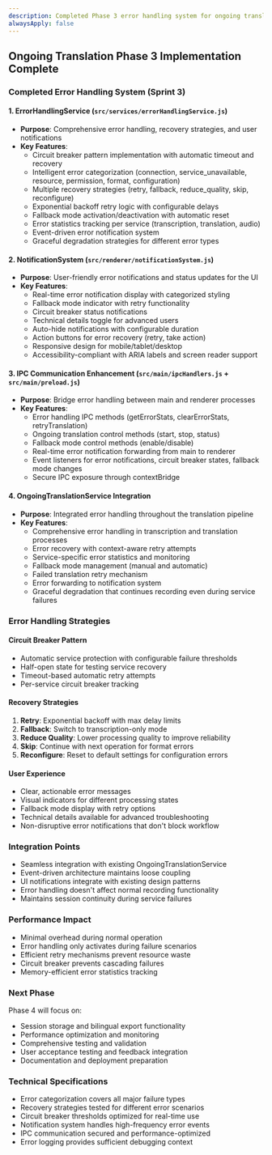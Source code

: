 ```yaml
---
description: Completed Phase 3 error handling system for ongoing translation feature implementation
alwaysApply: false
---
```


## Ongoing Translation Phase 3 Implementation Complete

### Completed Error Handling System (Sprint 3)

#### 1. ErrorHandlingService (`src/services/errorHandlingService.js`)
- **Purpose**: Comprehensive error handling, recovery strategies, and user notifications
- **Key Features**:
  - Circuit breaker pattern implementation with automatic timeout and recovery
  - Intelligent error categorization (connection, service_unavailable, resource, permission, format, configuration)
  - Multiple recovery strategies (retry, fallback, reduce_quality, skip, reconfigure)
  - Exponential backoff retry logic with configurable delays
  - Fallback mode activation/deactivation with automatic reset
  - Error statistics tracking per service (transcription, translation, audio)
  - Event-driven error notification system
  - Graceful degradation strategies for different error types

#### 2. NotificationSystem (`src/renderer/notificationSystem.js`)
- **Purpose**: User-friendly error notifications and status updates for the UI
- **Key Features**:
  - Real-time error notification display with categorized styling
  - Fallback mode indicator with retry functionality
  - Circuit breaker status notifications
  - Technical details toggle for advanced users
  - Auto-hide notifications with configurable duration
  - Action buttons for error recovery (retry, take action)
  - Responsive design for mobile/tablet/desktop
  - Accessibility-compliant with ARIA labels and screen reader support

#### 3. IPC Communication Enhancement (`src/main/ipcHandlers.js` + `src/main/preload.js`)
- **Purpose**: Bridge error handling between main and renderer processes
- **Key Features**:
  - Error handling IPC methods (getErrorStats, clearErrorStats, retryTranslation)
  - Ongoing translation control methods (start, stop, status)
  - Fallback mode control methods (enable/disable)
  - Real-time error notification forwarding from main to renderer
  - Event listeners for error notifications, circuit breaker states, fallback mode changes
  - Secure IPC exposure through contextBridge

#### 4. OngoingTranslationService Integration
- **Purpose**: Integrated error handling throughout the translation pipeline
- **Key Features**:
  - Comprehensive error handling in transcription and translation processes
  - Error recovery with context-aware retry attempts
  - Service-specific error statistics and monitoring
  - Fallback mode management (manual and automatic)
  - Failed translation retry mechanism
  - Error forwarding to notification system
  - Graceful degradation that continues recording even during service failures

### Error Handling Strategies

#### Circuit Breaker Pattern
- Automatic service protection with configurable failure thresholds
- Half-open state for testing service recovery
- Timeout-based automatic retry attempts
- Per-service circuit breaker tracking

#### Recovery Strategies
1. **Retry**: Exponential backoff with max delay limits
2. **Fallback**: Switch to transcription-only mode
3. **Reduce Quality**: Lower processing quality to improve reliability
4. **Skip**: Continue with next operation for format errors
5. **Reconfigure**: Reset to default settings for configuration errors

#### User Experience
- Clear, actionable error messages
- Visual indicators for different processing states
- Fallback mode display with retry options
- Technical details available for advanced troubleshooting
- Non-disruptive error notifications that don't block workflow

### Integration Points
- Seamless integration with existing OngoingTranslationService
- Event-driven architecture maintains loose coupling
- UI notifications integrate with existing design patterns
- Error handling doesn't affect normal recording functionality
- Maintains session continuity during service failures

### Performance Impact
- Minimal overhead during normal operation
- Error handling only activates during failure scenarios
- Efficient retry mechanisms prevent resource waste
- Circuit breaker prevents cascading failures
- Memory-efficient error statistics tracking

### Next Phase
Phase 4 will focus on:
- Session storage and bilingual export functionality
- Performance optimization and monitoring
- Comprehensive testing and validation
- User acceptance testing and feedback integration
- Documentation and deployment preparation

### Technical Specifications
- Error categorization covers all major failure types
- Recovery strategies tested for different error scenarios
- Circuit breaker thresholds optimized for real-time use
- Notification system handles high-frequency error events
- IPC communication secured and performance-optimized
- Error logging provides sufficient debugging context